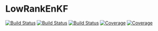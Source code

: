 # LowRankEnKF

[![Build Status](https://github.com/haniehmsv/LowRankEnKF.jl/actions/workflows/CI.yml/badge.svg?branch=main)](https://github.com/haniehmsv/LowRankEnKF.jl/actions/workflows/CI.yml?query=branch%3Amain)
[![Build Status](https://travis-ci.com/haniehmsv/LowRankEnKF.jl.svg?branch=main)](https://travis-ci.com/haniehmsv/LowRankEnKF.jl)
[![Build Status](https://ci.appveyor.com/api/projects/status/github/haniehmsv/LowRankEnKF.jl?svg=true)](https://ci.appveyor.com/project/haniehmsv/LowRankEnKF-jl)
[![Coverage](https://codecov.io/gh/haniehmsv/LowRankEnKF.jl/branch/main/graph/badge.svg)](https://codecov.io/gh/haniehmsv/LowRankEnKF.jl)
[![Coverage](https://coveralls.io/repos/github/haniehmsv/LowRankEnKF.jl/badge.svg?branch=main)](https://coveralls.io/github/haniehmsv/LowRankEnKF.jl?branch=main)

